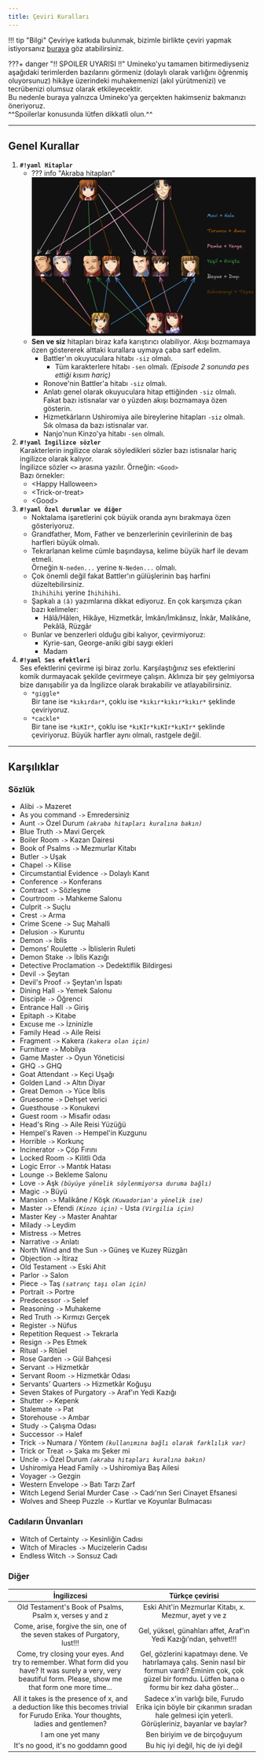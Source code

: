 ```yaml
---
title: Çeviri Kuralları
---
```


!!! tip "Bilgi"
	Çeviriye katkıda bulunmak, bizimle birlikte çeviri yapmak istiyorsanız [buraya](info.md) göz atabilirsiniz.

???+ danger "!! SPOILER UYARISI !!"
	Umineko'yu tamamen bitirmediyseniz aşağıdaki terimlerden bazılarını görmeniz (dolaylı olarak varlığını öğrenmiş oluyorsunuz) hikâye üzerindeki muhakemenizi (akıl yürütmenizi) ve tecrübenizi olumsuz olarak etkileyecektir.  
    Bu nedenle buraya yalnızca Umineko'ya gerçekten hakimseniz bakmanızı öneriyoruz.  
    ^^Spoilerlar konusunda lütfen dikkatli olun.^^

***

## Genel Kurallar

1.  **`#!yaml Hitaplar`**  
    * ??? info "Akraba hitapları"
        ![Family tree translation](../../img/tree.png)
    * **Sen ve siz** hitapları biraz kafa karıştırıcı olabiliyor. Akışı bozmamaya özen göstererek alttaki kurallara uymaya çaba sarf edelim.
        * Battler'ın okuyuculara hitabı `-siz` olmalı.
            * Tüm karakterlere hitabı `-sen` olmalı. *(Episode 2 sonunda pes ettiği kısım hariç)*
        * Ronove'nin Battler'a hitabı `-siz` olmalı.
        * Anlatı genel olarak okuyuculara hitap ettiğinden `-siz` olmalı. Fakat bazı istisnalar var o yüzden akışı bozmamaya özen gösterin.
        * Hizmetkârların Ushiromiya aile bireylerine hitapları `-siz` olmalı. Sık olmasa da bazı istisnalar var.
        * Nanjo'nun Kinzo'ya hitabı `-sen` olmalı.
2.  **`#!yaml İngilizce sözler`**  
    Karakterlerin ingilizce olarak söyledikleri sözler bazı istisnalar hariç ingilizce olarak kalıyor.  
	İngilizce sözler `<>` arasına yazılır. Örneğin: `<Good>`  
	Bazı örnekler:
    * <Happy Halloween\>
    * <Trick-or-treat\>
    * <Good\>
3.  **`#!yaml Özel durumlar ve diğer`**
    * Noktalama işaretlerini çok büyük oranda aynı bırakmaya özen gösteriyoruz.
    * Grandfather, Mom, Father ve benzerlerinin çevirilerinin de baş harfleri büyük olmalı.
    * Tekrarlanan kelime cümle başındaysa, kelime büyük harf ile devam etmeli.  
        Örneğin `N-neden...` yerine `N-Neden...` olmalı.
    * Çok önemli değil fakat Battler'ın gülüşlerinin baş harfini düzeltebilirsiniz.  
    `Ihihihihi` yerine `İhihihihi`.
    * Şapkalı a `(â)` yazımlarına dikkat ediyoruz. En çok karşımıza çıkan bazı kelimeler:
        * Hâlâ/Hâlen, Hikâye, Hizmetkâr, İmkân/İmkânsız, İnkâr, Malikâne, Pekâlâ, Rüzgâr
    * Bunlar ve benzerleri olduğu gibi kalıyor, çevirmiyoruz:
        * Kyrie-san, George-aniki gibi saygı ekleri
        * Madam
4. **`#!yaml Ses efektleri`**  
    Ses efektlerini çevirme işi biraz zorlu. Karşılaştığınız ses efektlerini komik durmayacak şekilde çevirmeye çalışın. Aklınıza bir şey gelmiyorsa bize danışabilir ya da İngilizce olarak bırakabilir ve atlayabilirsiniz.
    * `*giggle*`  
        Bir tane ise `*kıkırdar*`, çoklu ise `*kıkır*kıkır*kıkır*` şeklinde çeviriyoruz.
    * `*cackle*`  
        Bir tane ise `*kıKIr*`, çoklu ise `*kıKIr*kıKIr*kıKIr*` şeklinde çeviriyoruz. Büyük harfler aynı olmalı, rastgele değil.


***

## Karşılıklar

### Sözlük

* Alibi `->` Mazeret
* As you command `->` Emredersiniz
* Aunt `->` Özel Durum *`(akraba hitapları kuralına bakın)`*
* Blue Truth `->` Mavi Gerçek
* Boiler Room `->` Kazan Dairesi
* Book of Psalms `->` Mezmurlar Kitabı
* Butler `->` Uşak
* Chapel `->` Kilise
* Circumstantial Evidence `->` Dolaylı Kanıt
* Conference `->` Konferans
* Contract `->` Sözleşme
* Courtroom `->` Mahkeme Salonu
* Culprit `->` Suçlu
* Crest `->` Arma
* Crime Scene `->` Suç Mahalli
* Delusion `->` Kuruntu
* Demon `->` İblis
* Demons' Roulette `->` İblislerin Ruleti
* Demon Stake `->` İblis Kazığı
* Detective Proclamation `->` Dedektiflik Bildirgesi
* Devil `->` Şeytan
* Devil's Proof `->` Şeytan'ın İspatı
* Dining Hall `->` Yemek Salonu
* Disciple `->` Öğrenci
* Entrance Hall `->` Giriş
* Epitaph `->` Kitabe
* Excuse me `->` İzninizle
* Family Head `->` Aile Reisi
* Fragment `->` Kakera *`(kakera olan için)`*
* Furniture `->` Mobilya
* Game Master `->` Oyun Yöneticisi
* GHQ `->` GHQ
* Goat Attendant `->` Keçi Uşağı
* Golden Land `->` Altın Diyar
* Great Demon `->` Yüce İblis
* Gruesome `->` Dehşet verici
* Guesthouse `->` Konukevi
* Guest room `->` Misafir odası
* Head's Ring `->` Aile Reisi Yüzüğü
* Hempel's Raven `->` Hempel'in Kuzgunu
* Horrible `->` Korkunç
* Incinerator `->` Çöp Fırını
* Locked Room `->` Kilitli Oda
* Logic Error `->` Mantık Hatası
* Lounge `->` Bekleme Salonu
* Love `->` Aşk *`(büyüye yönelik söylenmiyorsa duruma bağlı)`*
* Magic `->` Büyü
* Mansion `->` Malikâne / Köşk *`(Kuwadorian'a yönelik ise)`*
* Master `->` Efendi *`(Kinzo için)`* - Usta *`(Virgilia için)`*
* Master Key `->` Master Anahtar
* Milady `->` Leydim
* Mistress `->` Metres
* Narrative `->` Anlatı
* North Wind and the Sun `->` Güneş ve Kuzey Rüzgârı
* Objection `->` İtiraz
* Old Testament `->` Eski Ahit
* Parlor `->` Salon
* Piece `->` Taş *`(satranç taşı olan için)`*
* Portrait `->` Portre
* Predecessor `->` Selef
* Reasoning `->` Muhakeme
* Red Truth `->` Kırmızı Gerçek
* Register `->` Nüfus
* Repetition Request `->` Tekrarla
* Resign `->` Pes Etmek
* Ritual `->` Ritüel
* Rose Garden `->` Gül Bahçesi
* Servant `->` Hizmetkâr
* Servant Room `->` Hizmetkâr Odası
* Servants' Quarters `->` Hizmetkâr Koğuşu
* Seven Stakes of Purgatory `->` Araf'ın Yedi Kazığı
* Shutter `->` Kepenk
* Stalemate `->` Pat
* Storehouse `->` Ambar
* Study `->` Çalışma Odası
* Successor `->` Halef
* Trick `->` Numara / Yöntem *`(kullanımına bağlı olarak farklılık var)`*
* Trick or Treat `->` Şaka mı Şeker mi
* Uncle `->` Özel Durum *`(akraba hitapları kuralına bakın)`*
* Ushiromiya Head Family `->` Ushiromiya Baş Ailesi
* Voyager `->` Gezgin
* Western Envelope `->` Batı Tarzı Zarf
* Witch Legend Serial Murder Case `->` Cadı'nın Seri Cinayet Efsanesi
* Wolves and Sheep Puzzle `->` Kurtlar ve Koyunlar Bulmacası

### Cadıların Ünvanları

* Witch of Certainty `->` Kesinliğin Cadısı
* Witch of Miracles `->` Mucizelerin Cadısı
* Endless Witch `->` Sonsuz Cadı

### Diğer

|İngilizcesi|Türkçe çevirisi|
|:---:|:---:|
|Old Testament's Book of Psalms, Psalm x, verses y and z|Eski Ahit'in Mezmurlar Kitabı, x. Mezmur, ayet y ve z|
|Come, arise, forgive the sin, one of the seven stakes of Purgatory, lust!!!|Gel, yüksel, günahları affet, Araf'ın Yedi Kazığı'ndan, şehvet!!!|
|Come, try closing your eyes. And try to remember. What form did you have? It was surely a very, very beautiful form. Please, show me that form one more time...|Gel, gözlerini kapatmayı dene. Ve hatırlamaya çalış. Senin nasıl bir formun vardı? Eminim çok, çok güzel bir formdu. Lütfen bana o formu bir kez daha göster...|
|All it takes is the presence of x, and a deduction like this becomes trivial for Furudo Erika. Your thoughts, ladies and gentlemen?|Sadece x'in varlığı bile, Furudo Erika için böyle bir çıkarımın sıradan hale gelmesi için yeterli. Görüşleriniz, bayanlar ve baylar?|
|I am one yet many|Ben biriyim ve de birçoğuyum|
|It's no good, it's no goddamn good|Bu hiç iyi değil, hiç de iyi değil|
